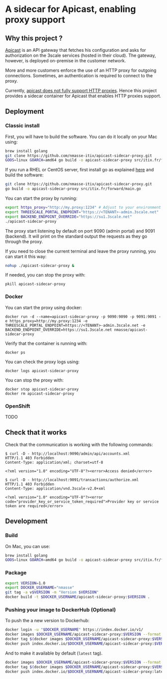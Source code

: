 # A sidecar for Apicast, enabling proxy support

## Why this project ?

[Apicast](https://github.com/3scale/apicast) is an API gateway that fetches his
configuration and asks for authorization on the 3scale services (hosted in their
cloud). The gateway, however, is deployed on-premise in the customer network.

More and more customers enforce the use of an HTTP proxy for outgoing connections.
Sometimes, an authentication is required to connect to the proxy.

Currently, [apicast does not fully support HTTP proxies](https://issues.jboss.org/browse/THREESCALE-221).
Hence this project provides a sidecar container for Apicast that enables HTTP proxies support.

## Deployment

### Classic install 

First, you will have to build the software. You can do it locally on your Mac using:
```sh
brew install golang
git clone https://github.com/nmasse-itix/apicast-sidecar-proxy.git
GOOS=linux GOARCH=amd64 go build -o apicast-sidecar-proxy src/itix.fr/forward/main.go
```

If you run a RHEL or CentOS server, first install go as explained [here](https://golang.org/doc/install)
and build the software:
```sh
git clone https://github.com/nmasse-itix/apicast-sidecar-proxy.git
go build -o apicast-sidecar-proxy src/itix.fr/forward/main.go
```

You can start the proxy by running:
```sh
export https_proxy="http://my.proxy:1234" # Adjust to your environment
export THREESCALE_PORTAL_ENDPOINT="https://<TENANT>-admin.3scale.net"
export BACKEND_ENDPOINT_OVERRIDE="https://su1.3scale.net"
./apicast-sidecar-proxy
```

The proxy start listening by default on port 9090 (admin portal) and 9091 (backend). It will print on the standard output the requests as they go through the proxy.  

If you need to close the current terminal and leave the proxy running, you can start it this way:
```sh
nohup ./apicast-sidecar-proxy &
```

If needed, you can stop the proxy with:
```
pkill apicast-sidecar-proxy
```

### Docker

You can start the proxy using docker: 
```
docker run -d --name=apicast-sidecar-proxy -p 9090:9090 -p 9091:9091 -e https_proxy=http://my.proxy:1234 -e THREESCALE_PORTAL_ENDPOINT=https://<TENANT>-admin.3scale.net -e BACKEND_ENDPOINT_OVERRIDE=https://su1.3scale.net nmasse/apicast-sidecar-proxy
```

Verify that the container is running with:
```
docker ps
```

You can check the proxy logs using: 

```
docker logs apicast-sidecar-proxy
```

You can stop the proxy with:
```
docker stop apicast-sidecar-proxy
docker rm apicast-sidecar-proxy
```

### OpenShift

TODO

## Check that it works

Check that the communication is working with the following commands:
```
$ curl -D - http://localhost:9090/admin/api/accounts.xml 
HTTP/1.1 403 Forbidden
Content-Type: application/xml; charset=utf-8

<?xml version="1.0" encoding="UTF-8"?><error>Access denied</error>
``` 

```
$ curl -D - http://localhost:9091/transactions/authorize.xml
HTTP/1.1 403 Forbidden
Content-Type: application/vnd.3scale-v2.0+xml

<?xml version="1.0" encoding="UTF-8"?><error code="provider_key_or_service_token_required">Provider key or service token are required</error>
```

## Development

### Build
On Mac, you can use:

```sh
brew install golang
GOOS=linux GOARCH=amd64 go build -o apicast-sidecar-proxy src/itix.fr/forward/main.go
```

### Package

```sh
export VERSION=1.0
export DOCKER_USERNAME="nmasse"
git tag -a v$VERSION -m "Version $VERSION"
docker build -t $DOCKER_USERNAME/apicast-sidecar-proxy:$VERSION .
```

### Pushing your image to DockerHub (Optional)

To push the a new version to Dockerhub:
```sh
docker login -u "$DOCKER_USERNAME" https://index.docker.io/v1/
docker images $DOCKER_USERNAME/apicast-sidecar-proxy:$VERSION --format '{{ .ID }}'
docker tag $(docker images $DOCKER_USERNAME/apicast-sidecar-proxy:$VERSION --format '{{ .ID }}') index.docker.io/$DOCKER_USERNAME/apicast-sidecar-proxy:$VERSION
docker push index.docker.io/$DOCKER_USERNAME/apicast-sidecar-proxy:$VERSION
```

And to make it available by default (`latest` tag).
```sh
docker images $DOCKER_USERNAME/apicast-sidecar-proxy:$VERSION --format '{{ .ID }}'
docker tag $(docker images $DOCKER_USERNAME/apicast-sidecar-proxy:$VERSION --format '{{ .ID }}') index.docker.io/$DOCKER_USERNAME/apicast-sidecar-proxy:latest
docker push index.docker.io/$DOCKER_USERNAME/apicast-sidecar-proxy:latest
```

